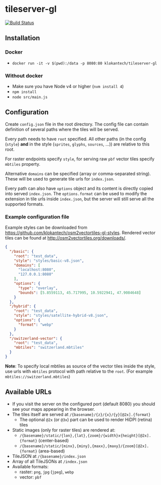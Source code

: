 # tileserver-gl
[![Build Status](https://travis-ci.org/klokantech/tileserver-gl.svg?branch=master)](https://travis-ci.org/klokantech/tileserver-gl)

## Installation

### Docker
 - `docker run -it -v $(pwd):/data -p 8080:80 klokantech/tileserver-gl`

### Without docker
 - Make sure you have Node v4 or higher (`nvm install 4`)
 - `npm install`
 - `node src/main.js`

## Configuration

Create `config.json` file in the root directory.
The config file can contain definition of several paths where the tiles will be served.

Every path needs to have `root` specified. All other paths (in the config (`style`) **and** in the style (`sprites`, `glyphs`, `sources`, ...)) are relative to this root.

For raster endpoints specify `style`, for serving raw `pbf` vector tiles specify `mbtiles` property.

Alternative `domains` can be specified (array or comma-separated string). These will be used to generate tile urls for `index.json`.

Every path can also have `options` object and its content is directly copied into served `index.json`.
The `options.format` can be used to modify the extension in tile urls inside `index.json`, but the server will still serve all the supported formats.

### Example configuration file

Example styles can be downloaded from https://github.com/klokantech/osm2vectortiles-gl-styles.
Rendered vector tiles can be found at http://osm2vectortiles.org/downloads/.

```json
{
  "/basic": {
    "root": "test_data",
    "style": "styles/basic-v8.json",
    "domains": [
      "localhost:8080",
      "127.0.0.1:8080"
    ],
    "options": {
      "type": "overlay",
      "bounds": [5.8559113, 45.717995, 10.5922941, 47.9084648]
    }
  },
  "/hybrid": {
    "root": "test_data",
    "style": "styles/satellite-hybrid-v8.json",
    "options": {
      "format": "webp"
    }
  },
  "/switzerland-vector": {
    "root": "test_data",
    "mbtiles": "switzerland.mbtiles"
  }
}
```
**Note**: To specify local mbtiles as source of the vector tiles inside the style, use urls with `mbtiles` protocol with path relative to the `root`. (For example `mbtiles://switzerland.mbtiles`)

## Available URLs

- If you visit the server on the configured port (default 8080) you should see your maps appearing in the browser.
- The tiles itself are served at `/{basename}/{z}/{x}/{y}[@2x].{format}`
  - The optional `@2x` (or `@3x`) part can be used to render HiDPI (retina) tiles
- Static images (only for raster tiles) are rendered at:
  - `/{basename}/static/{lon},{lat},{zoom}/{width}x{height}[@2x].{format}` (center-based)
  - `/{basename}/static/{minx},{miny},{maxx},{maxy}/{zoom}[@2x].{format}` (area-based)
- TileJSON at `/{basename}/index.json`
- Array of all TileJSONs at `/index.json`
- Available formats:
  - raster: `png`, `jpg` (`jpeg`), `webp`
  - vector: `pbf`
